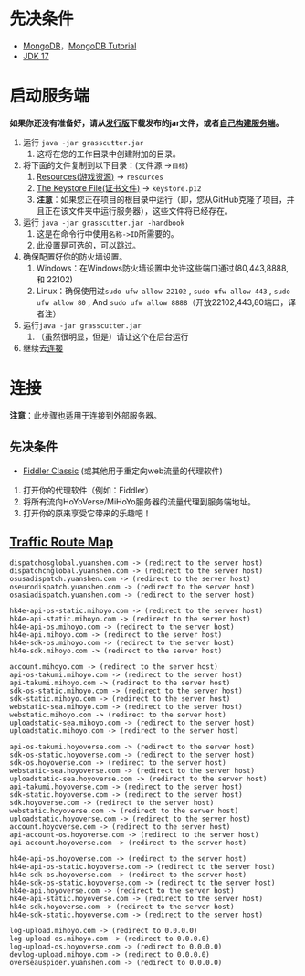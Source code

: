# 先决条件

- [MongoDB](https://www.mongodb.com/try/download/community)，[MongoDB Tutorial](https://github.com/Grasscutters/Grasscutter/wiki/MongoDB-Tutorial)
- [JDK 17](https://www.oracle.com/java/technologies/javase/jdk17-archive-downloads.html)

# 启动服务端

**如果你还没有准备好，请从[发行版]()下载发布的jar文件，或者[自己构建服务端]()。**

1. 运行 `java -jar grasscutter.jar`
   1. 这将在您的工作目录中创建附加的目录。
2. 将下面的文件复制到以下目录：(文件源 ->`目标`)
   1. [Resources(游戏资源)](https://github.com/Koko-boya/Grasscutter_Resources) -> `resources`
   2. [The Keystore File(证书文件)](https://github.com/Grasscutters/Grasscutter/blob/main/keystore.p12) -> `keystore.p12`
   3. **注意**：如果您正在项目的根目录中运行（即，您从GitHub克隆了项目，并且正在该文件夹中运行服务器），这些文件将已经存在。
3. 运行 `java -jar grasscutter.jar -handbook`
   1. 这是在命令行中使用`名称->ID`所需要的。
   2. 此设置是可选的，可以跳过。
4. 确保配置好你的防火墙设置。
   1. Windows：在Windows防火墙设置中允许这些端口通过(80,443,8888, 和 22102)
   2. Linux：确保使用过`sudo ufw allow 22102` , `sudo ufw allow 443` , `sudo ufw allow 80` , And `sudo ufw allow 8888`（开放22102,443,80端口，译者注）
5. 运行`java -jar grasscutter.jar`
   1. （虽然很明显，但是）请让这个在后台运行
6. 继续去[连接](#连接)

# 连接

**注意**：此步骤也适用于连接到外部服务器。

## 先决条件

- [Fiddler Classic](https://www.telerik.com/download/fiddler) (或其他用于重定向web流量的代理软件)

1. 打开你的代理软件（例如：Fiddler）
2. 将所有流向HoYoVerse/MiHoYo服务器的流量代理到服务端地址。
3. 打开你的原来享受它带来的乐趣吧！

## [Traffic Route Map](https://github.com/Grasscutters/Grasscutter/issues/1447)

```
dispatchosglobal.yuanshen.com -> (redirect to the server host)
dispatchcnglobal.yuanshen.com -> (redirect to the server host)
osusadispatch.yuanshen.com -> (redirect to the server host)
oseurodispatch.yuanshen.com -> (redirect to the server host)
osasiadispatch.yuanshen.com -> (redirect to the server host)

hk4e-api-os-static.mihoyo.com -> (redirect to the server host)
hk4e-api-static.mihoyo.com -> (redirect to the server host)
hk4e-api-os.mihoyo.com -> (redirect to the server host)
hk4e-api.mihoyo.com -> (redirect to the server host)
hk4e-sdk-os.mihoyo.com -> (redirect to the server host)
hk4e-sdk.mihoyo.com -> (redirect to the server host)

account.mihoyo.com -> (redirect to the server host)
api-os-takumi.mihoyo.com -> (redirect to the server host)
api-takumi.mihoyo.com -> (redirect to the server host)
sdk-os-static.mihoyo.com -> (redirect to the server host)
sdk-static.mihoyo.com -> (redirect to the server host)
webstatic-sea.mihoyo.com -> (redirect to the server host)
webstatic.mihoyo.com -> (redirect to the server host)
uploadstatic-sea.mihoyo.com -> (redirect to the server host)
uploadstatic.mihoyo.com -> (redirect to the server host)

api-os-takumi.hoyoverse.com -> (redirect to the server host)
sdk-os-static.hoyoverse.com -> (redirect to the server host)
sdk-os.hoyoverse.com -> (redirect to the server host)
webstatic-sea.hoyoverse.com -> (redirect to the server host)
uploadstatic-sea.hoyoverse.com -> (redirect to the server host)
api-takumi.hoyoverse.com -> (redirect to the server host)
sdk-static.hoyoverse.com -> (redirect to the server host)
sdk.hoyoverse.com -> (redirect to the server host)
webstatic.hoyoverse.com -> (redirect to the server host)
uploadstatic.hoyoverse.com -> (redirect to the server host)
account.hoyoverse.com -> (redirect to the server host)
api-account-os.hoyoverse.com -> (redirect to the server host)
api-account.hoyoverse.com -> (redirect to the server host)

hk4e-api-os.hoyoverse.com -> (redirect to the server host)
hk4e-api-os-static.hoyoverse.com -> (redirect to the server host)
hk4e-sdk-os.hoyoverse.com -> (redirect to the server host)
hk4e-sdk-os-static.hoyoverse.com -> (redirect to the server host)
hk4e-api.hoyoverse.com -> (redirect to the server host)
hk4e-api-static.hoyoverse.com -> (redirect to the server host)
hk4e-sdk.hoyoverse.com -> (redirect to the server host)
hk4e-sdk-static.hoyoverse.com -> (redirect to the server host)

log-upload.mihoyo.com -> (redirect to 0.0.0.0)
log-upload-os.mihoyo.com -> (redirect to 0.0.0.0)
log-upload-os.hoyoverse.com -> (redirect to 0.0.0.0)
devlog-upload.mihoyo.com -> (redirect to 0.0.0.0)
overseauspider.yuanshen.com -> (redirect to 0.0.0.0)
```



